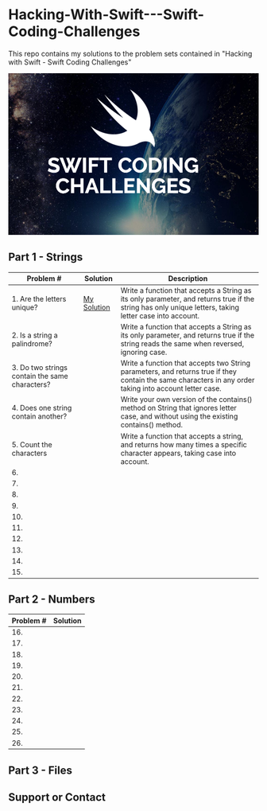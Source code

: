# Hacking-With-Swift---Swift-Coding-Challenges
This repo contains my solutions to the problem sets contained in "Hacking with Swift - Swift Coding Challenges"

![](art/scc.png?raw=true)


## Part 1 - Strings
Problem # | Solution | Description
| ------------- | ------------- | ------------- 
| 1. Are the letters unique?| [My Solution](Part%201%20-%20String%20Solutions/Challenge1.playground)|Write a function that accepts a String as its only parameter, and returns true if the string has only unique letters, taking letter case into account.|
| 2. Is a string a palindrome?| |Write a function that accepts a String as its only parameter, and returns true if the string reads the same when reversed, ignoring case.|
| 3. Do two strings contain the same characters?| |Write a function that accepts two String parameters, and returns true if they contain the same characters in any order taking into account letter case.|
| 4. Does one string contain another?| |Write your own version of the contains() method on String that ignores letter case, and without using the existing contains() method.|
| 5. Count the characters| |Write a function that accepts a string, and returns how many times a specific character appears, taking case into account.| 
| 6. | | |
| 7. | | | 
| 8. | | |
| 9. | | | 
| 10. | | |
| 11. | | | 
| 12. | | |
| 13. | | | 
| 14. | | |
| 15. | | | 
## Part 2 - Numbers
Problem # | Solution |
| ------------- | ------------- 
| 16. | | 
| 17. | |
| 18. | | 
| 19. | |
| 20. | | 
| 21. | |
| 22. | | 
| 23. | |
| 24. | | 
| 25. | |
| 26. | |
## Part 3 - Files


## Support or Contact
